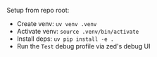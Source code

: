 Setup from repo root:
- Create venv: `uv venv .venv`
- Activate venv: `source .venv/bin/activate`
- Install deps: `uv pip install -e .`
- Run the `Test` debug profile via zed's debug UI
